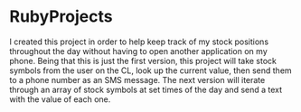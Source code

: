 # RubyProjects
I created this project in order to help keep track of my stock positions throughout the day without having to open another application on my phone. 
Being that this is just the first version, this project will take stock symbols from the user on the CL, look up the current value, then send them to a phone number as an SMS message.
The next version will iterate through an array of stock symbols at set times of the day and send a text with the value of each one.
